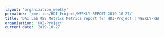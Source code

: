 ```yaml
---
layout: 'organization_weekly'
permalink: '/metrics/HDI-Project/WEEKLY-REPORT-2019-10-27/'
title: 'DAI Lab OSS Metrics Metrics report for HDI-Project | WEEKLY-REPORT-2019-10-27'
organization: 'HDI-Project'
current_date: '2019-10-27'
---
```

